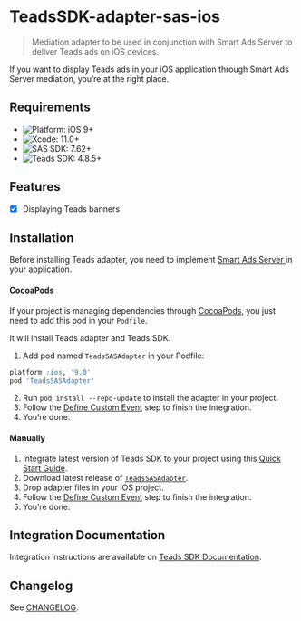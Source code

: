 # TeadsSDK-adapter-sas-ios

> Mediation adapter to be used in conjunction with Smart Ads Server to deliver Teads ads on iOS devices.

If you want to display Teads ads in your iOS application through Smart Ads Server mediation, you’re at the right place.

## Requirements

- ![Platform: iOS 9+](https://img.shields.io/badge/Platform-iOS%2010%2B-blue.svg?style=flat)
- ![Xcode: 11.0+](https://img.shields.io/badge/Xcode-11.0+-blue.svg?style=flat)
- ![SAS SDK: 7.62+](https://img.shields.io/badge/MoPub%20SDK-5.13+-blue.svg?style=flat)
- ![Teads SDK: 4.8.5+](https://img.shields.io/badge/Teads%20SDK-4.8.5+-blue.svg?style=flat)

## Features

- [x] Displaying Teads banners

## Installation

Before installing Teads adapter, you need to implement [Smart Ads Server ](https://documentation.smartadserver.com/displaySDK/ios/gettingstarted.html) in your application.

#### CocoaPods

If your project is managing dependencies through [CocoaPods](https://cocoapods.org/), you just need to add this pod in your `Podfile`.

It will install Teads adapter and Teads SDK.

1. Add pod named `TeadsSASAdapter` in your Podfile:

```ruby
platform :ios, '9.0'
pod 'TeadsSASAdapter'
```

2. Run `pod install --repo-update` to install the adapter in your project.
3. Follow the [Define Custom Event](https://support.teads.tv/support/solutions/articles/36000256729-smart-ad-mediation#defining_a_custom_event) step to finish the integration.
4. You’re done.

#### Manually

1. Integrate latest version of Teads SDK to your project using this [Quick Start Guide](https://support.teads.tv/support/solutions/articles/36000165909-ios).
2. Download latest release of [`TeadsSASAdapter`](https://github.com/teads/TeadsSDK-iOS/releases/latest).
3. Drop adapter files in your iOS project.
4. Follow the [Define Custom Event](https://support.teads.tv/support/solutions/articles/36000256729-smart-ad-mediation-ios#defining_a_custom_event) step to finish the integration.
5. You’re done.

## Integration Documentation

Integration instructions are available on [Teads SDK Documentation](https://support.teads.tv/support/solutions/articles/36000256729-smart-ad-mediation-ios).

## Changelog

See [CHANGELOG](CHANGELOG.md).
